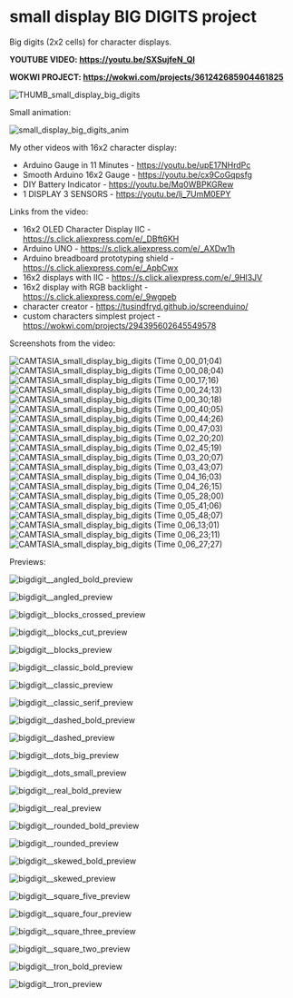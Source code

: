 # small display BIG DIGITS project
Big digits (2x2 cells) for character displays.

**YOUTUBE VIDEO: https://youtu.be/SXSujfeN_QI**


**WOKWI PROJECT: https://wokwi.com/projects/361242685904461825**


![THUMB_small_display_big_digits](https://user-images.githubusercontent.com/117754156/230304734-3f563254-66ea-4ea5-9017-b031ce49402b.jpg)

Small animation:


![small_display_big_digits_anim](https://user-images.githubusercontent.com/117754156/230313284-92f02e45-cf21-48fd-9ea0-a0181b40c4f1.gif)





My other videos with 16x2 character display:
- Arduino Gauge in 11 Minutes - https://youtu.be/upE17NHrdPc
- Smooth Arduino 16x2 Gauge - https://youtu.be/cx9CoGqpsfg
- DIY Battery Indicator - https://youtu.be/Mq0WBPKGRew
- 1 DISPLAY 3 SENSORS - https://youtu.be/lj_7UmM0EPY

Links from the video:
- 16x2 OLED Character Display IIC - https://s.click.aliexpress.com/e/_DBft6KH
- Arduino UNO - https://s.click.aliexpress.com/e/_AXDw1h
- Arduino breadboard prototyping shield - https://s.click.aliexpress.com/e/_ApbCwx
- 16x2 displays with IIC - https://s.click.aliexpress.com/e/_9Hl3JV
- 16x2 display with RGB backlight - https://s.click.aliexpress.com/e/_9wgpeb
- character creator - https://tusindfryd.github.io/screenduino/
- custom characters simplest project - https://wokwi.com/projects/294395602645549578




Screenshots from the video:

![CAMTASIA_small_display_big_digits (Time 0_00_01;04)](https://user-images.githubusercontent.com/117754156/230296814-431984c4-70a9-4c85-a35e-9e12020a47b1.jpg)
![CAMTASIA_small_display_big_digits (Time 0_00_08;04)](https://user-images.githubusercontent.com/117754156/230296829-0aea22ec-64da-4251-bfc0-5bbacfc92c3e.jpg)
![CAMTASIA_small_display_big_digits (Time 0_00_17;16)](https://user-images.githubusercontent.com/117754156/230296852-f2654d20-46c9-471b-84f7-3033ca376734.jpg)
![CAMTASIA_small_display_big_digits (Time 0_00_24;13)](https://user-images.githubusercontent.com/117754156/230296867-9a6999c5-d503-4a1d-a505-0b05387d5361.jpg)
![CAMTASIA_small_display_big_digits (Time 0_00_30;18)](https://user-images.githubusercontent.com/117754156/230296892-04793e57-1157-4b97-944d-2ef2b764676b.jpg)
![CAMTASIA_small_display_big_digits (Time 0_00_40;05)](https://user-images.githubusercontent.com/117754156/230296911-985aed56-3bde-4f8b-a658-dbfd6d884a94.jpg)
![CAMTASIA_small_display_big_digits (Time 0_00_44;26)](https://user-images.githubusercontent.com/117754156/230296928-1390b6fb-e01b-468e-9fe1-d71ae0e3fa9e.jpg)
![CAMTASIA_small_display_big_digits (Time 0_00_47;03)](https://user-images.githubusercontent.com/117754156/230296938-0639bf5d-7af5-45c3-b8d6-a790aa52849b.jpg)
![CAMTASIA_small_display_big_digits (Time 0_02_20;20)](https://user-images.githubusercontent.com/117754156/230296953-4d1d8aa7-e744-40b0-9538-fed0d2e8fc30.jpg)
![CAMTASIA_small_display_big_digits (Time 0_02_45;19)](https://user-images.githubusercontent.com/117754156/230296967-427a79da-4c53-43b4-bec8-73c393ea5488.jpg)
![CAMTASIA_small_display_big_digits (Time 0_03_20;07)](https://user-images.githubusercontent.com/117754156/230296972-ec01e0e7-a4ee-4e0c-a0dd-12909377e6c9.jpg)
![CAMTASIA_small_display_big_digits (Time 0_03_43;07)](https://user-images.githubusercontent.com/117754156/230296983-43744456-bb58-4ef2-938b-2d15e8c8ec66.jpg)
![CAMTASIA_small_display_big_digits (Time 0_04_16;03)](https://user-images.githubusercontent.com/117754156/230297000-adb1c92b-6031-4678-b75a-919bf3d18da5.jpg)
![CAMTASIA_small_display_big_digits (Time 0_04_26;15)](https://user-images.githubusercontent.com/117754156/230297013-feaf630a-8787-4639-8413-88c5c9b17a03.jpg)
![CAMTASIA_small_display_big_digits (Time 0_05_28;00)](https://user-images.githubusercontent.com/117754156/230297022-3bdefbfd-26f5-4234-94ec-7e383275c56b.jpg)
![CAMTASIA_small_display_big_digits (Time 0_05_41;06)](https://user-images.githubusercontent.com/117754156/230297035-1c547716-3a3f-4de0-800a-e1af9ff6d1fa.jpg)
![CAMTASIA_small_display_big_digits (Time 0_05_48;07)](https://user-images.githubusercontent.com/117754156/230297039-b43b18de-709d-42e9-95f1-3ba87a23e998.jpg)
![CAMTASIA_small_display_big_digits (Time 0_06_13;01)](https://user-images.githubusercontent.com/117754156/230297053-ec0dc7f5-4ef1-4807-b1f2-a4b963abefbc.jpg)
![CAMTASIA_small_display_big_digits (Time 0_06_23;11)](https://user-images.githubusercontent.com/117754156/230297068-c4a38b85-e047-44c2-b6f3-3be200846a89.jpg)
![CAMTASIA_small_display_big_digits (Time 0_06_27;27)](https://user-images.githubusercontent.com/117754156/230297079-e658c2c8-b056-4931-901e-7915f0e82f68.jpg)









Previews:

![bigdigit__angled_bold_preview](https://user-images.githubusercontent.com/117754156/229797191-1ee53348-3114-4c99-897b-280f9455144a.png)


![bigdigit__angled_preview](https://user-images.githubusercontent.com/117754156/229797195-3d741a74-d5f2-456c-aa38-d7b610106069.png)


![bigdigit__blocks_crossed_preview](https://user-images.githubusercontent.com/117754156/229797198-fac76240-c2ae-4298-bb6b-ed93cb9ab916.png)


![bigdigit__blocks_cut_preview](https://user-images.githubusercontent.com/117754156/229797200-1c316acb-6daf-4b54-96e8-bbc355deb719.png)


![bigdigit__blocks_preview](https://user-images.githubusercontent.com/117754156/229797204-27f7fcb6-1601-4aae-83f0-45834c099a9b.png)


![bigdigit__classic_bold_preview](https://user-images.githubusercontent.com/117754156/229797207-2a33ec24-f668-4145-ade2-d8356f4b7019.png)


![bigdigit__classic_preview](https://user-images.githubusercontent.com/117754156/229797209-f002db57-03e5-4942-bbb1-1374aa876395.png)


![bigdigit__classic_serif_preview](https://user-images.githubusercontent.com/117754156/229797214-24715b29-2e13-4708-b4f7-c77b2842dcfa.png)


![bigdigit__dashed_bold_preview](https://user-images.githubusercontent.com/117754156/229797215-a7938414-53e4-4254-a1d3-bdcc61061c3b.png)


![bigdigit__dashed_preview](https://user-images.githubusercontent.com/117754156/229797219-599f9bd4-7470-488c-bba9-ba2db38972aa.png)


![bigdigit__dots_big_preview](https://user-images.githubusercontent.com/117754156/229797221-53404768-6613-41e5-9ab5-47f508151dbf.png)


![bigdigit__dots_small_preview](https://user-images.githubusercontent.com/117754156/229797224-691f558e-631f-4635-a47e-c5e3d538f0a4.png)


![bigdigit__real_bold_preview](https://user-images.githubusercontent.com/117754156/229797226-6424616f-edf2-4883-92fe-7b5fc0a3f894.png)


![bigdigit__real_preview](https://user-images.githubusercontent.com/117754156/229797228-1f8843ed-ebdd-4ddc-98f7-7009c8a8762a.png)


![bigdigit__rounded_bold_preview](https://user-images.githubusercontent.com/117754156/229797230-1ada5a6c-c259-451b-8e7e-cd508aade6fc.png)


![bigdigit__rounded_preview](https://user-images.githubusercontent.com/117754156/229797233-425db743-6274-469d-b92f-5f18df3def1f.png)


![bigdigit__skewed_bold_preview](https://user-images.githubusercontent.com/117754156/229797235-61665935-a2e7-4a85-a211-fd266ac34f25.png)


![bigdigit__skewed_preview](https://user-images.githubusercontent.com/117754156/229797239-9864a62e-36ea-40da-b2e9-a46144495c01.png)


![bigdigit__square_five_preview](https://user-images.githubusercontent.com/117754156/229797242-c561aff5-13f7-45c2-a19f-9f639362822c.png)


![bigdigit__square_four_preview](https://user-images.githubusercontent.com/117754156/229797244-c38ad7a7-0113-4b9d-8568-77dbea49660d.png)


![bigdigit__square_three_preview](https://user-images.githubusercontent.com/117754156/229797246-4ef8b4bc-28b1-40cd-95e7-8ae85ea7d778.png)


![bigdigit__square_two_preview](https://user-images.githubusercontent.com/117754156/229797247-b31fb5b6-2350-4855-a4cf-b9c74eda33fb.png)


![bigdigit__tron_bold_preview](https://user-images.githubusercontent.com/117754156/229797250-00541532-1c57-4666-840e-ce649f36782a.png)


![bigdigit__tron_preview](https://user-images.githubusercontent.com/117754156/229797255-e938fcc0-9433-402e-8a34-412bc11cbbd8.png)
